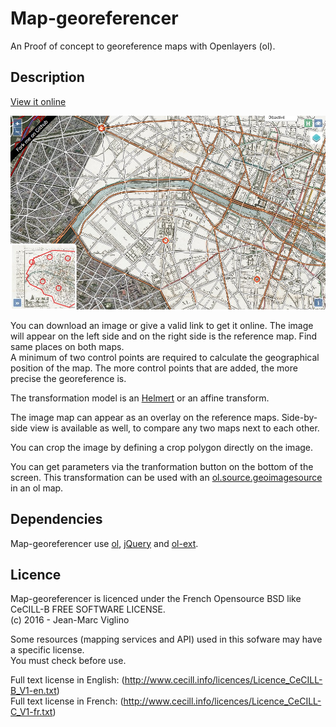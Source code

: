 # Map-georeferencer
An Proof of concept to georeference maps with Openlayers (ol).

## Description

[View it online](http://viglino.github.io/Map-georeferencer/)

[![screenshot](screenshot.jpg)](http://viglino.github.io/Map-georeferencer/)

You can download an image or give a valid link to get it online.
The image will appear on the left side and on the right side is the reference map. 
Find same places on both maps.  
A minimum of two control points are required to calculate the geographical position of the map. 
The more control points that are added, the more precise the georeference is.

The transformation model is an [Helmert](https://en.wikipedia.org/wiki/Helmert_transformation) or an affine  transform.

The image map can appear as an overlay on the reference maps. 
Side-by-side view is available as well, to compare any two maps next to each other. 

You can crop the image by defining a crop polygon directly on the image.

You can get parameters via the tranformation button on the bottom of the screen. 
This transformation can be used with an [ol.source.geoimagesource](https://github.com/Viglino/ol3-ext/blob/gh-pages/layer/geoimagesource.js) in an ol map.

## Dependencies

Map-georeferencer use [ol](https://github.com/openlayers/ol3), [jQuery](https://jquery.com/) and [ol-ext](https://github.com/Viglino/ol-ext).

## Licence

Map-georeferencer is licenced under the French Opensource BSD like CeCILL-B FREE SOFTWARE LICENSE.  
 (c) 2016 - Jean-Marc Viglino

Some resources (mapping services and API) used in this sofware may have a specific license.  
You must check before use.

Full text license in English: (http://www.cecill.info/licences/Licence_CeCILL-B_V1-en.txt)  
Full text license in French: (http://www.cecill.info/licences/Licence_CeCILL-C_V1-fr.txt)
